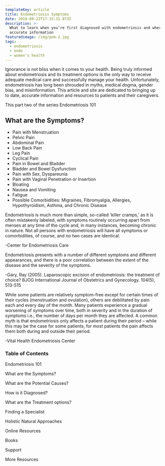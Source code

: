 ```yaml
---
templateKey: article
title: Endometriosis Symptoms
date: 2019-09-22T17:33:31.873Z
description: >-
  What to learn when you’re first diagnosed with endometriosis and where to find
  accurate information
featuredimage: /img/pom-2.jpg
tags:
  - endometriosis
  - endo
  - women's health
---
```

Ignorance is not bliss when it comes to your health. Being truly informed about endometriosis and its treatment options is the only way to receive adequate medical care and successfully manage your health. Unfortunately, endometriosis has long been shrouded in myths, medical dogma, gender bias, and misinformation. This article and site are dedicated to bringing up to date, accurate information and resources to patients and their caregivers. 

This part two of the series Endometriosis 101

<h2>What are the Symptoms?</h2>

* Pain with Menstruation
* Pelvic Pain
* Abdominal Pain
* Low Back Pain
* Leg Pain
* Cyclical Pain
* Pain in Bowel and Bladder
* Bladder and Bowel Dysfunction
* Pain with Sex, Dyspareunia
* Pain with Vaginal Penetration or Insertion
* Bloating
* Nausea and Vomiting
* Fatigue
* Possible Comorbidities: Migraines, Fibromyalgia, Allergies, Hypothyroidism, Asthma, and Chronic Disease

Endometriosis is much more than simple, so-called 'killer cramps,' as it is often mistakenly labeled, with symptoms routinely occurring apart from menses at any time of the cycle and, in many instances, becoming chronic in nature. Not all persons with endometriosis will have all symptoms or comorbidities, of course, and no two cases are identical.

\-Center for Endometriosis Care



Endometriosis presents with a number of different symptoms and different appearances, and there is a poor correlation between the extent of the disease and the severity of the symptoms.

\-Gary, Ray (2005). Laparoscopic excision of endometriosis: the treatment of choice? BJOG International Journal of Obstetrics and Gynecology. 104(5), 513-515



While some patients are relatively symptom-free except for certain times of their cycles (menstruation and ovulation), others are debilitated by pain each and every day of the month. Many patients experience a gradual worsening of symptoms over time, both in severity and in the duration of symptoms i.e., the number of days per month they are affected. A common myth is that endometriosis only affects a patient during their period – while this may be the case for some patients, for most patients the pain affects them both during and outside their period.

\-Vital Health Endometriosis Center





<h3>Table of Contents</h3>

Endometriosis 101

What are the Symptoms?

What are the Potential Causes?

How is it Diagnosed?

What are the Treatment options?

Finding a Specialist

Holistic Natural Approaches

Online Resources

Books 

Support

More Resources
